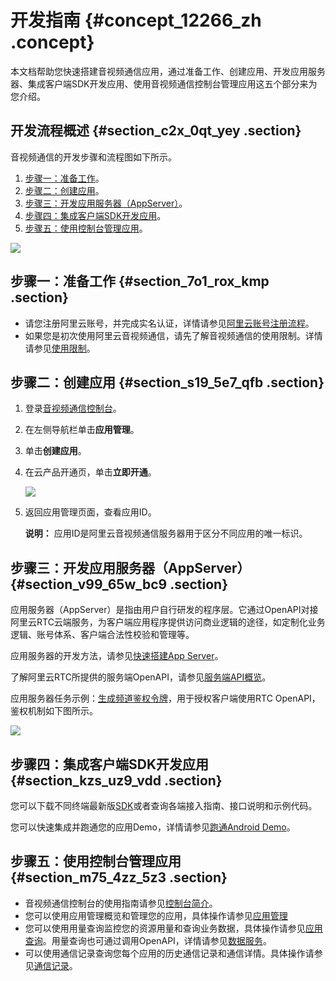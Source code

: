 # 开发指南 {#concept_12266_zh .concept}

本文档帮助您快速搭建音视频通信应用，通过准备工作、创建应用、开发应用服务器、集成客户端SDK开发应用、使用音视频通信控制台管理应用这五个部分来为您介绍。

## 开发流程概述 {#section_c2x_0qt_yey .section}

音视频通信的开发步骤和流程图如下所示。

1.  [步骤一：准备工作](#section_7o1_rox_kmp)。
2.  [步骤二：创建应用](#section_s19_5e7_qfb)。
3.  [步骤三：开发应用服务器（AppServer）](#section_v99_65w_bc9)。
4.  [步骤四：集成客户端SDK开发应用](#section_kzs_uz9_vdd)。
5.  [步骤五：使用控制台管理应用](#section_m75_4zz_5z3)。

![](http://static-aliyun-doc.oss-cn-hangzhou.aliyuncs.com/assets/img/170799/155955063148141_zh-CN.png)

## 步骤一：准备工作 {#section_7o1_rox_kmp .section}

-   请您注册阿里云账号，并完成实名认证，详情请参见[阿里云账号注册流程](../../../../cn.zh-CN/.md#)。
-   如果您是初次使用阿里云音视频通信，请先了解音视频通信的使用限制。详情请参见[使用限制](../../../../cn.zh-CN/产品简介/使用限制.md#)。

## 步骤二：创建应用 {#section_s19_5e7_qfb .section}

1.  登录[音视频通信控制台](https://rtc.console.aliyun.com/)。
2.  在左侧导航栏单击**应用管理**。
3.  单击**创建应用**。
4.  在云产品开通页，单击**立即开通**。

    ![](http://static-aliyun-doc.oss-cn-hangzhou.aliyuncs.com/assets/img/170799/155955063148142_zh-CN.png)

5.  返回应用管理页面，查看应用ID。

    **说明：** 应用ID是阿里云音视频通信服务器用于区分不同应用的唯一标识。


## 步骤三：开发应用服务器（AppServer） {#section_v99_65w_bc9 .section}

应用服务器（AppServer）是指由用户自行研发的程序层。它通过OpenAPI对接阿里云RTC云端服务，为客户端应用程序提供访问商业逻辑的途径，如定制化业务逻辑、账号体系、客户端合法性校验和管理等。

应用服务器的开发方法，请参见[快速搭建App Server](https://helpcdn.aliyun.com/document_detail/111166.html)。

了解阿里云RTC所提供的服务端OpenAPI，请参见[服务端API概览](../../../../cn.zh-CN/API参考/服务端API概览.md#)。

应用服务器任务示例：[生成频道鉴权令牌](https://helpcdn.aliyun.com/document_detail/74890.html)，用于授权客户端使用RTC OpenAPI，鉴权机制如下图所示。

![](http://static-aliyun-doc.oss-cn-hangzhou.aliyuncs.com/assets/img/170799/155955063148143_zh-CN.png)

## 步骤四：集成客户端SDK开发应用 {#section_kzs_uz9_vdd .section}

您可以下载不同终端最新版[SDK](https://helpcdn.aliyun.com/document_detail/71770.html)或者查询各端接入指南、接口说明和示例代码。

您可以快速集成并跑通您的应用Demo，详情请参见[跑通Android Demo](https://help.aliyun.com/document_detail/111169.html?spm=a2c4g.11186623.6.613.36a467f5OwgtHO)。

## 步骤五：使用控制台管理应用 {#section_m75_4zz_5z3 .section}

-   音视频通信控制台的使用指南请参见[控制台简介](https://helpcdn.aliyun.com/document_detail/73023.html?spm=a2c4g.11186623.2.29.230b15ecYxtSuV)。
-   您可以使用应用管理概览和管理您的应用，具体操作请参见[应用管理](https://help.aliyun.com/document_detail/72724.html?spm=a2c4g.11186623.6.554.52f35ffaECEtk9)
-   您可以使用用量查询监控您的资源用量和查询业务数据，具体操作请参见[应用查询](https://helpcdn.aliyun.com/document_detail/72724.html)。用量查询也可通过调用OpenAPI，详情请参见[数据服务](../../../../cn.zh-CN/API参考/服务端API概览.md#section_lp2_iwz_2w9)。
-   可以使用通信记录查询您每个应用的历史通信记录和通信详情。具体操作请参见[通信记录](https://helpcdn.aliyun.com/document_detail/118007.html)。

